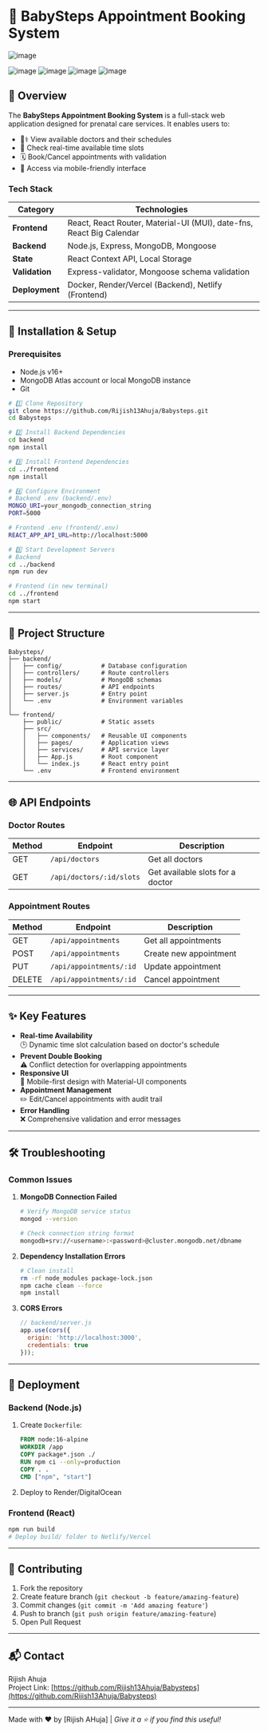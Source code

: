 # 🏥 BabySteps Appointment Booking System
![image](https://github.com/user-attachments/assets/d773abbb-1379-4aae-948f-8d475851a5fd)

![image](https://github.com/user-attachments/assets/3e371351-dc50-437e-a47d-bf31230b3e44)
![image](https://github.com/user-attachments/assets/124575b6-d3e2-4f11-904b-56071116d188)
![image](https://github.com/user-attachments/assets/8eb7704b-d3a0-49df-94c7-9048dd8ce88e)
![image](https://github.com/user-attachments/assets/7d0408e8-1048-4327-a27c-06e514ceb4b1)



## 📌 Overview
The **BabySteps Appointment Booking System** is a full-stack web application designed for prenatal care services. It enables users to:
- 👩⚕️ View available doctors and their schedules
- 📅 Check real-time available time slots
- 🗓️ Book/Cancel appointments with validation
- 📱 Access via mobile-friendly interface

### **Tech Stack**
| Category        | Technologies                                                                 |
|-----------------|------------------------------------------------------------------------------|
| **Frontend**    | React, React Router, Material-UI (MUI), date-fns, React Big Calendar         |
| **Backend**     | Node.js, Express, MongoDB, Mongoose                                          |
| **State**       | React Context API, Local Storage                                            |
| **Validation**  | Express-validator, Mongoose schema validation                               |
| **Deployment**  | Docker, Render/Vercel (Backend), Netlify (Frontend)                         |

---

## 🚀 **Installation & Setup**

### **Prerequisites**
- Node.js v16+
- MongoDB Atlas account or local MongoDB instance
- Git

```bash
# 1️⃣ Clone Repository
git clone https://github.com/Rijish13Ahuja/Babysteps.git
cd Babysteps

# 2️⃣ Install Backend Dependencies
cd backend
npm install

# 3️⃣ Install Frontend Dependencies
cd ../frontend
npm install

# 4️⃣ Configure Environment
# Backend .env (backend/.env)
MONGO_URI=your_mongodb_connection_string
PORT=5000

# Frontend .env (frontend/.env)
REACT_APP_API_URL=http://localhost:5000

# 5️⃣ Start Development Servers
# Backend
cd ../backend
npm run dev

# Frontend (in new terminal)
cd ../frontend
npm start
```

---

## 📂 Project Structure

```plaintext
Babysteps/
├── backend/
│   ├── config/           # Database configuration
│   ├── controllers/      # Route controllers
│   ├── models/           # MongoDB schemas
│   ├── routes/           # API endpoints
│   ├── server.js         # Entry point
│   └── .env              # Environment variables
│
└── frontend/
    ├── public/           # Static assets
    ├── src/
    │   ├── components/   # Reusable UI components
    │   ├── pages/        # Application views
    │   ├── services/     # API service layer
    │   ├── App.js        # Root component
    │   └── index.js      # React entry point
    └── .env              # Frontend environment
```

---

## 🌐 API Endpoints

### **Doctor Routes**
| Method | Endpoint                     | Description                          |
|--------|------------------------------|--------------------------------------|
| GET    | `/api/doctors`               | Get all doctors                      |
| GET    | `/api/doctors/:id/slots`     | Get available slots for a doctor     |

### **Appointment Routes**
| Method | Endpoint                     | Description                          |
|--------|------------------------------|--------------------------------------|
| GET    | `/api/appointments`          | Get all appointments                 |
| POST   | `/api/appointments`          | Create new appointment               |
| PUT    | `/api/appointments/:id`      | Update appointment                   |
| DELETE | `/api/appointments/:id`      | Cancel appointment                   |

---

## ✨ Key Features
- **Real-time Availability**  
  🕒 Dynamic time slot calculation based on doctor's schedule
- **Prevent Double Booking**  
  ⚠️ Conflict detection for overlapping appointments
- **Responsive UI**  
  📱 Mobile-first design with Material-UI components
- **Appointment Management**  
  ✏️ Edit/Cancel appointments with audit trail
- **Error Handling**  
  ❌ Comprehensive validation and error messages

---

## 🛠️ Troubleshooting

### **Common Issues**
1. **MongoDB Connection Failed**
   ```bash
   # Verify MongoDB service status
   mongod --version
   
   # Check connection string format
   mongodb+srv://<username>:<password>@cluster.mongodb.net/dbname
   ```

2. **Dependency Installation Errors**
   ```bash
   # Clean install
   rm -rf node_modules package-lock.json
   npm cache clean --force
   npm install
   ```

3. **CORS Errors**
   ```javascript
   // backend/server.js
   app.use(cors({
     origin: 'http://localhost:3000',
     credentials: true
   }));
   ```

---

## 🚢 Deployment

### **Backend (Node.js)**
1. Create `Dockerfile`:
   ```dockerfile
   FROM node:16-alpine
   WORKDIR /app
   COPY package*.json ./
   RUN npm ci --only=production
   COPY . .
   CMD ["npm", "start"]
   ```

2. Deploy to Render/DigitalOcean

### **Frontend (React)**
```bash
npm run build
# Deploy build/ folder to Netlify/Vercel
```

---

## 🤝 Contributing
1. Fork the repository
2. Create feature branch (`git checkout -b feature/amazing-feature`)
3. Commit changes (`git commit -m 'Add amazing feature'`)
4. Push to branch (`git push origin feature/amazing-feature`)
5. Open Pull Request



---

## 📬 Contact  
Rijish Ahuja   
Project Link: [https://github.com/Rijish13Ahuja/Babysteps](https://github.com/Rijish13Ahuja/Babysteps)

---

Made with ❤️ by [Rijish AHuja] | *Give it a ⭐ if you find this useful!*
